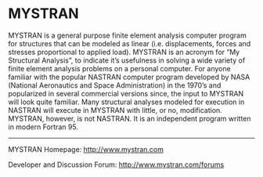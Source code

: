 <h1>MYSTRAN</h1>

<p>MYSTRAN is a general purpose finite element analysis computer program for structures that can be modeled as linear (i.e. displacements, forces and stresses proportional to applied load).
MYSTRAN is an acronym for “My Structural Analysis”, to indicate it’s usefulness in solving a wide variety of finite element analysis problems on a personal computer.
For anyone familiar with the popular NASTRAN computer program developed by NASA (National Aeronautics and Space Administration) in the 1970’s and popularized in several commercial versions since, the input to MYSTRAN will look quite familiar.
Many structural analyses modeled for execution in NASTRAN will execute in MYSTRAN with little, or no, modification. MYSTRAN, however, is not NASTRAN.
It is an independent program written in modern Fortran 95.</p>

<hr>

<p>MYSTRAN Homepage: <a href ="https://www.mystran.com">http://www.mystran.com</a></p>

<p>Developer and Discussion Forum: <a href ="https://www.structuralfea.com/forums">http://www.mystran.com/forums</a></p>
